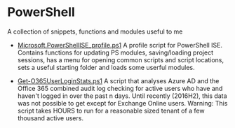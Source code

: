 # PowerShell
A collection of snippets, functions and modules useful to me

- [Microsoft.PowerShellISE_profile.ps1](https://github.com/TotallyInformation/PowerShell/blob/master/Microsoft.PowerShellISE_profile.ps1)
  A profile script for PowerShell ISE. Contains functions for updating PS modules, saving/loading project sessions, has a menu for opening common scripts and script locations, sets a useful starting folder and loads some userful modules.
  
- [Get-O365UserLoginStats.ps1](https://github.com/TotallyInformation/PowerShell/blob/master/Get-O365UserLoginStats.ps1)
  A script that analyses Azure AD and the Office 365 combined audit log checking for active users who have and haven't logged in over the past n days. Until recently (2016H2), this data was not possible to get except for Exchange Online users. Warning: This script takes HOURS to run for a reasonable sized tenant of a few thousand active users.

